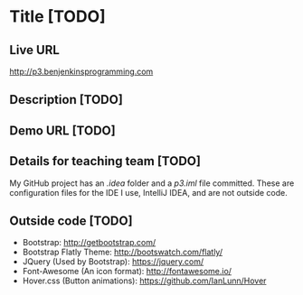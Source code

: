 # Title [TODO]

## Live URL
<http://p3.benjenkinsprogramming.com>

## Description [TODO]


## Demo URL [TODO]


## Details for teaching team [TODO]
My GitHub project has an *.idea* folder and a *p3.iml* file committed. These are configuration files for the IDE I use, IntelliJ IDEA, and are not outside code.

## Outside code [TODO]
* Bootstrap: http://getbootstrap.com/
* Bootstrap Flatly Theme: http://bootswatch.com/flatly/
* JQuery (Used by Bootstrap): https://jquery.com/
* Font-Awesome (An icon format): http://fontawesome.io/
* Hover.css (Button animations): https://github.com/IanLunn/Hover